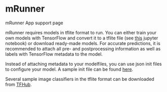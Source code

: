 # mRunner
mRunner App support page

mRunner requires models in tflite format to run. You can either train your own models with TensorFlow and convert it to a tflite file (see [this](convertToTflite.ipynb) jupyter notebook) or download ready-made models. For accurate predictions, it is recommended to attach all pre- and postprocessing information as well as labels with TensorFlow metadata to the model.

Instead of attaching metadata to your modelfiles, you can use json init files to configure your model. A sample init file can be found [here](sampleInit.json).

Several sample image classifiers in the tflite format can be downloaded from [TFHub](https://tfhub.dev/s?deployment-format=lite&module-type=image-classification).
